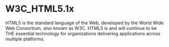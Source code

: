 # W3C_HTML5.1x
HTML5 is the standard language of the Web, developed by the World Wide Web Consortium, also known as W3C. HTML5 is and will continue to be THE essential technology for organizations delivering applications across multiple platforms.
